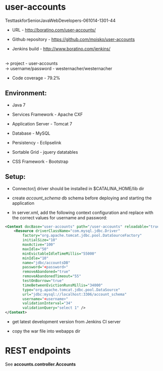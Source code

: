 # user-accounts
TesttaskforSeniorJavaWebDevelopers-061014-1301-44

* URL - http://boratino.com/user-accounts/

* Github repository - https://github.com/moisko/user-accounts

* Jenkins build - http://www.boratino.com/jenkins/
<br />
	-> project - user-accounts
<br />
	-> username/password - westernacher/westernacher

* Code coverage - 79.2%

Environment:
------------
* Java 7

* Services Framework - Apache CXF

* Application Server - Tomcat 7

* Database - MySQL

* Persistency - Eclipselink

* Sortable Grid - jquery datatables

* CSS Framework - Bootstrap

Setup:
------
* Connector/j driver should be installed in $CATALINA_HOME/lib dir

* create <i>account_schema</i> db schema before deploying and starting the application

* In server.xml, add the following context configuration and replace with the correct values for username and password:
```xml
<Context docBase="user-accounts" path="/user-accounts" reloadable="true" source="org.eclipse.jst.jee.server:user-accounts">
	<Resource driverClassName="com.mysql.jdbc.Driver"
		factory="org.apache.tomcat.jdbc.pool.DataSourceFactory"
		initialSize="10"
		maxActive="100"
		maxIdle="50"
		minEvictableIdleTimeMillis="55000"
		minIdle="10"
		name="jdbc/accountsDB"
		password="<password>"
		removeAbandoned="true"
		removeAbandonedTimeout="55"
		testOnBorrow="true"
		timeBetweenEvictionRunsMillis="34000"
		type="org.apache.tomcat.jdbc.pool.DataSource"
		url="jdbc:mysql://localhost:3306/account_schema"
		username="<username>"
		validationInterval="34"
		validationQuery="select 1" />
</Context>
```
* get latest development version from Jenkins CI server

* copy the war file into webapps dir

# REST endpoints
See <b>accounts.controller.Accounts</b>

